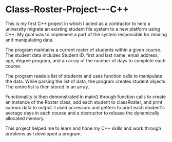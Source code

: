# Class-Roster-Project---C++

This is my first C++ project in which I acted as a contractor to help a university migrate an existing student file system to a new platform using C++. My goal was to implement a part of the system responsible for reading and manipulating data.

The program maintains a current roster of students within a given course.  The student data includes Student ID, first and last name, email address, age, degree program, and an array of the number of days to complete each course. 

The program reads a list of students and uses function calls to manipulate the data.  While parsing the list of data, the program creates student objects.  The entire list is then stored in an array. 

Functionality is then demonstrated in main() through function calls to create an instance of the Roster class, add each student to classRoster, and print various data to output. I used accessors and getters to print each student's average days in each course and a destructor to release the dynamically allocated memory. 

This project helped me to learn and hone my C++ skills and work through problems as I developed a program. 
